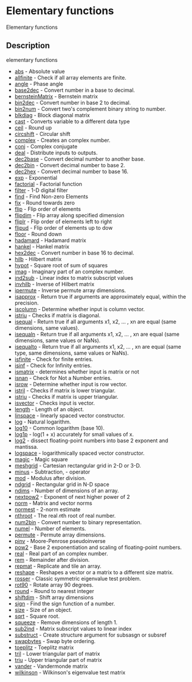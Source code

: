 # Elementary functions

Elementary functions

## Description

elementary functions

- [abs](abs.md) - Absolute value
- [allfinite](allfinite.md) - Check if all array elements are finite.
- [angle](angle.md) - Phase angle
- [base2dec](base2dec.md) - Convert number in a base to decimal.
- [bernsteinMatrix](bernsteinMatrix.md) - Bernstein matrix
- [bin2dec](bin2dec.md) - Convert number in base 2 to decimal.
- [bin2num](bin2num.md) - Convert two's complement binary string to number.
- [blkdiag](blkdiag.md) - Block diagonal matrix
- [cast](cast.md) - Converts variable to a different data type
- [ceil](ceil.md) - Round up
- [circshift](circshift.md) - Circular shift
- [complex](complex.md) - Creates an complex number.
- [conj](conj.md) - Complex conjugate
- [deal](deal.md) - Distribute inputs to outputs.
- [dec2base](dec2base.md) - Convert decimal number to another base.
- [dec2bin](dec2bin.md) - Convert decimal number to base 2.
- [dec2hex](dec2hex.md) - Convert decimal number to base 16.
- [exp](exp.md) - Exponential
- [factorial](factorial.md) - Factorial function
- [filter](filter.md) - 1-D digital filter
- [find](find.md) - Find Non-zero Elements
- [fix](fix.md) - Round towards zero
- [flip](flip.md) - Flip order of elements
- [flipdim](flipdim.md) - Flip array along specified dimension
- [fliplr](fliplr.md) - Flip order of elements left to right
- [flipud](flipud.md) - Flip order of elements up to dow
- [floor](floor.md) - Round down
- [hadamard](hadamard.md) - Hadamard matrix
- [hankel](hankel.md) - Hankel matrix
- [hex2dec](hex2dec.md) - Convert number in base 16 to decimal.
- [hilb](hilb.md) - Hilbert matrix
- [hypot](hypot.md) - Square root of sum of squares
- [imag](imag.md) - Imaginary part of an complex number.
- [ind2sub](ind2sub.md) - Linear index to matrix subscript values
- [invhilb](invhilb.md) - Inverse of Hilbert matrix
- [ipermute](ipermute.md) - Inverse permute array dimensions.
- [isapprox](isapprox.md) - Return true if arguments are approximately equal, within the precision.
- [iscolumn](iscolumn.md) - Determine whether input is column vector.
- [istriu](isdiag.md) - Checks if matrix is diagonal.
- [isequal](isequal.md) - Return true if all arguments x1, x2, ... , xn are equal (same dimensions, same values).
- [isequaln](isequaln.md) - Return true if all arguments x1, x2, ... , xn are equal (same dimensions, same values or NaNs).
- [isequalto](isequalto.md) - Return true if all arguments x1, x2, ... , xn are equal (same type, same dimensions, same values or NaNs).
- [isfinite](isfinite.md) - Check for finite entries.
- [isinf](isinf.md) - Check for Infinity entries.
- [ismatrix](ismatrix.md) - determines whether input is matrix or not
- [isnan](isnan.md) - Check for Not a Number entries.
- [isrow](isrow.md) - Determine whether input is row vector.
- [istril](istril.md) - Checks if matrix is lower triangular.
- [istriu](istriu.md) - Checks if matrix is upper triangular.
- [isvector](isvector.md) - Checks input is vector.
- [length](length.md) - Length of an object.
- [linspace](linspace.md) - linearly spaced vector constructor.
- [log](log.md) - Natural logarithm.
- [log10](log10.md) - Common logarithm (base 10).
- [log1p](log1p.md) - log(1 + x) accurately for small values of x.
- [log2](log2.md) - dissect floating-point numbers into base 2 exponent and mantissa.
- [logspace](logspace.md) - logarithmically spaced vector constructor.
- [magic](magic.md) - Magic square
- [meshgrid](meshgrid.md) - Cartesian rectangular grid in 2-D or 3-D.
- [minus](minus.md) - Subtraction, - operator
- [mod](mod.md) - Modulus after division.
- [ndgrid](ndgrid.md) - Rectangular grid in N-D space
- [ndims](ndims.md) - Number of dimensions of an array.
- [nextpow2](nextpow2.md) - Exponent of next higher power of 2
- [norm](norm.md) - Matrix and vector norms
- [normest](normest.md) - 2-norm estimate
- [nthroot](nthroot.md) - The real 𝑛th root of real number.
- [num2bin](num2bin.md) - Convert number to binary representation.
- [numel](numel.md) - Number of elements.
- [permute](permute.md) - Permute array dimensions.
- [pinv](pinv.md) - Moore-Penrose pseudoinverse
- [pow2](pow2.md) - Base 2 exponentiation and scaling of floating-point numbers.
- [real](real.md) - Real part of an complex number.
- [rem](rem.md) - Remainder after division.
- [repmat](repmat.md) - Replicate and tile an array.
- [reshape](reshape.md) - Reshapes a vector or a matrix to a different size matrix.
- [rosser](rosser.md) - Classic symmetric eigenvalue test problem.
- [rot90](rot90.md) - Rotate array 90 degrees.
- [round](round.md) - Round to nearest integer
- [shiftdim](shiftdim.md) - Shift array dimensions
- [sign](sign.md) - Find the sign function of a number.
- [size](size.md) - Size of an object.
- [sqrt](sqrt.md) - Square root.
- [squeeze](squeeze.md) - Remove dimensions of length 1.
- [sub2ind](sub2ind.md) - Matrix subscript values to linear index
- [substruct](substruct.md) - Create structure argument for subsasgn or subsref
- [swapbytes](swapbytes.md) - Swap byte ordering.
- [toeplitz](toeplitz.md) - Toeplitz matrix
- [tril](tril.md) - Lower triangular part of matrix
- [triu](triu.md) - Upper triangular part of matrix
- [vander](vander.md) - Vandermonde matrix
- [wilkinson](wilkinson.md) - Wilkinson's eigenvalue test matrix
